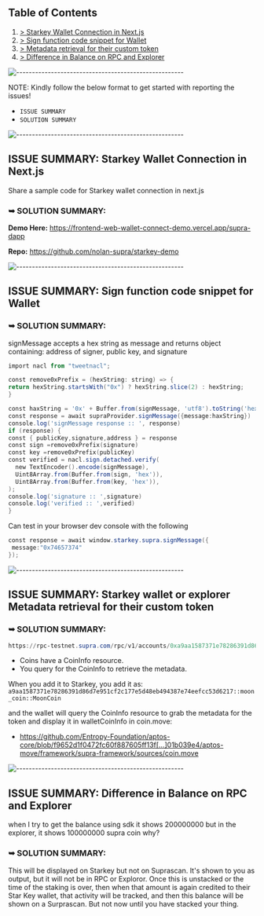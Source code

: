 ## Table of Contents
1. [> Starkey Wallet Connection in Next.js](#ISSUE-SUMMARY-starkey-wallet-connection-in-nextjs)
2. [> Sign function code snippet for Wallet](#ISSUE-SUMMARY-sign-function-code-snippet-for-wallet)
3. [> Metadata retrieval for their custom token](#ISSUE-SUMMARY-starkey-wallet-or-explorer-metadata-retrieval-for-their-custom-token)
4. [> Difference in Balance on RPC and Explorer](#ISSUE-SUMMARY-difference-in-balance-on-rpc-and-explorer)

![-----------------------------------------------------](https://raw.githubusercontent.com/andreasbm/readme/master/assets/lines/rainbow.png)

NOTE: Kindly follow the below format to get started with reporting the issues!
- `ISSUE SUMMARY`
- `SOLUTION SUMMARY`
 
![-----------------------------------------------------](https://raw.githubusercontent.com/andreasbm/readme/master/assets/lines/rainbow.png)

## ISSUE SUMMARY: Starkey Wallet Connection in Next.js
Share a sample code for Starkey wallet connection in next.js

### ➥ SOLUTION SUMMARY: 

**Demo Here:** https://frontend-web-wallet-connect-demo.vercel.app/supra-dapp

**Repo:** https://github.com/nolan-supra/starkey-demo

![-----------------------------------------------------](https://raw.githubusercontent.com/andreasbm/readme/master/assets/lines/rainbow.png)

## ISSUE SUMMARY: Sign function code snippet for Wallet

### ➥ SOLUTION SUMMARY: 
signMessage accepts a hex string as message and returns object containing:
address of signer, public key, and signature

   ```PowerShell
import nacl from "tweetnacl";

 const remove0xPrefix = (hexString: string) => {
  return hexString.startsWith("0x") ? hexString.slice(2) : hexString;
 }

const haxString = '0x' + Buffer.from(signMessage, 'utf8').toString('hex')
const response = await supraProvider.signMessage({message:haxString})
console.log('signMessage response :: ', response)
  if (response) {
   const { publicKey,signature,address } = response
   const sign =remove0xPrefix(signature)
   const key =remove0xPrefix(publicKey)
   const verified = nacl.sign.detached.verify(
     new TextEncoder().encode(signMessage),
     Uint8Array.from(Buffer.from(sign, 'hex')),
     Uint8Array.from(Buffer.from(key, 'hex')),
   );
   console.log('signature :: ',signature)
   console.log('verified :: ',verified)
  }
   ```
Can test in your browser dev console with the following

   ```PowerShell
 const response = await window.starkey.supra.signMessage({
    message:"0x74657374"
  });
   ```
![-----------------------------------------------------](https://raw.githubusercontent.com/andreasbm/readme/master/assets/lines/rainbow.png)

## ISSUE SUMMARY: Starkey wallet or explorer Metadata retrieval for their custom token

### ➥ SOLUTION SUMMARY: 

   ```PowerShell
https://rpc-testnet.supra.com/rpc/v1/accounts/0xa9aa1587371e78286391d86d7e951cf2c177e5d48eb494387e74eefcc53d6217/resources/0x1::coin::CoinInfo%3C0xa9aa1587371e78286391d86d7e951cf2c177e5d48eb494387e74eefcc53d6217::moon_coin::MoonCoin%3E
   ```
- Coins have a CoinInfo resource.
- You query for the CoinInfo to retrieve the metadata.

When you add it to Starkey, you add it as: `a9aa1587371e78286391d86d7e951cf2c177e5d48eb494387e74eefcc53d6217::moon_coin::MoonCoin`

and the wallet will query the CoinInfo resource to grab the metadata for the token and display it in walletCoinInfo in coin.move:

- https://github.com/Entropy-Foundation/aptos-core/blob/f9652d1f0472fc60f887605ff13f[…]01b039e4/aptos-move/framework/supra-framework/sources/coin.move

![-----------------------------------------------------](https://raw.githubusercontent.com/andreasbm/readme/master/assets/lines/rainbow.png)

## ISSUE SUMMARY: Difference in Balance on RPC and Explorer
when I try to get the balance using sdk it shows 200000000 but in the explorer, it shows 100000000 supra coin why?

### ➥ SOLUTION SUMMARY: 
This will be displayed on Starkey but not on Suprascan. It's shown to you as output, but it will not be in RPC or Exploror. Once this is unstacked or the time of the staking is over, then when that amount is again credited to their Star Key wallet, that activity will be tracked, and then this balance will be shown on a Surprascan. But not now until you have stacked your thing.
